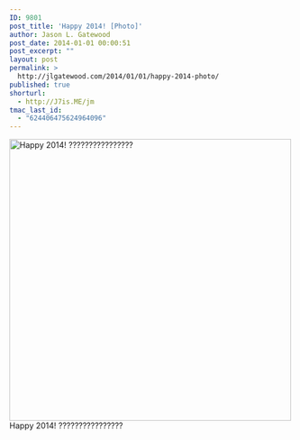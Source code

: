 ```yaml
---
ID: 9801
post_title: 'Happy 2014! [Photo]'
author: Jason L. Gatewood
post_date: 2014-01-01 00:00:51
post_excerpt: ""
layout: post
permalink: >
  http://jlgatewood.com/2014/01/01/happy-2014-photo/
published: true
shorturl:
  - http://J7is.ME/jm
tmac_last_id:
  - "624406475624964096"
---
```

<a href="http://instagram.com/p/il6YD6oZB1/"><img src="http://jlgatewood.com/wp-content/uploads/2014/01/335494f6723611e39bb50a94f0e30420_8-620x620.jpg" alt="Happy 2014! ????????????????" width="500" height="500" /></a><br />Happy 2014! ????????????????
